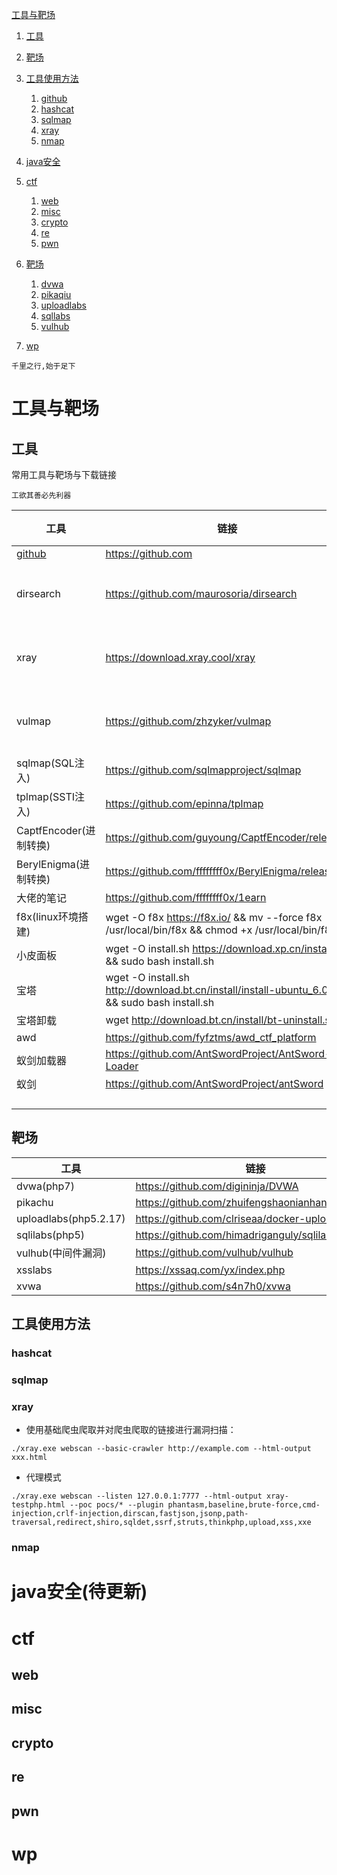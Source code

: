 [工具与靶场](#工具与靶场)

1. [工具](#工具)

2. [靶场](#靶场)

3. [工具使用方法](#工具使用方法)
   
   1. [github](#github)
   2. [hashcat](#hashcat)
   3. [sqlmap](#sqlmap)
   4. [xray](#xray)
   5. [nmap](#nmap)

4. [java安全](#java安全)

5. [ctf](#ctf)
   
   1. [web](#web)
   2. [misc](#misc)
   3. [crypto](#crypto)
   4. [re](#re)
   5. [pwn](#pwn)

6. [靶场](#靶场-1)
   
   1. [dvwa](#dvwa)
   2. [pikaqiu](#pikaqiu)
   3. [uploadlabs](#uploadlabs)
   4. [sqllabs](#sqllabs)
   5. [vulhub](#vulhub)

7. [wp](#wp)

`千里之行,始于足下`

# 工具与靶场

## 工具

常用工具与靶场与下载链接

`工欲其善必先利器`

| 工具                                                       | 链接                                                                                              | 教程                          | 描述   |
| -------------------------------------------------------- | ----------------------------------------------------------------------------------------------- | --------------------------- | ---- |
| [github](https://github.com) | https://github.com                                                                              | [github](./tools/github.md) |      |
| dirsearch                                                | https://github.com/maurosoria/dirsearch                                                         |                             | 目录扫描 |
| xray                                                     | https://download.xray.cool/xray                                                                 |                             | 漏洞扫描 |
| vulmap                                                   | https://github.com/zhzyker/vulmap                                                               |                             | 漏洞扫描 |
| sqlmap(SQL注入)                                            | https://github.com/sqlmapproject/sqlmap                                                         |                             |      |
| tplmap(SSTI注入)                                           | https://github.com/epinna/tplmap                                                                |                             |      |
| CaptfEncoder(进制转换)                                       | https://github.com/guyoung/CaptfEncoder/releases                                                |                             |      |
| BerylEnigma(进制转换)                                        | https://github.com/ffffffff0x/BerylEnigma/releases                                              |                             |      |
| 大佬的笔记                                                    | https://github.com/ffffffff0x/1earn                                                             |                             |      |
| f8x(linux环境搭建)                                           | wget -O f8x https://f8x.io/ && mv --force f8x /usr/local/bin/f8x && chmod +x /usr/local/bin/f8x |                             |      |
| 小皮面板                                                     | wget -O install.sh https://download.xp.cn/install.sh && sudo bash install.sh                    |                             |      |
| 宝塔                                                       | wget -O install.sh http://download.bt.cn/install/install-ubuntu_6.0.sh && sudo bash install.sh  |                             |      |
| 宝塔卸载                                                     | wget http://download.bt.cn/install/bt-uninstall.sh                                              |                             |      |
| awd                                                      | https://github.com/fyfztms/awd_ctf_platform                                                     |                             |      |
| 蚁剑加载器                                                    | https://github.com/AntSwordProject/AntSword-Loader                                              |                             |      |
| 蚁剑                                                       | https://github.com/AntSwordProject/antSword                                                     |                             |      |
|                                                          |                                                                                                 |                             |      |
|                                                          |                                                                                                 |                             |      |
|                                                          |                                                                                                 |                             |      |
|                                                          |                                                                                                 |                             |      |

## 靶场

| 工具                    | 链接                                               | wp                                             |
| --------------------- | ------------------------------------------------ | ---------------------------------------------- |
| dvwa(php7)            | https://github.com/digininja/DVWA                | [dvwa_wp](./靶场/dvwa通关.md)                      |
| pikachu               | https://github.com/zhuifengshaonianhanlu/pikachu | [pikachu_wp](./靶场/pikachu.md)                  |
| uploadlabs(php5.2.17) | https://github.com/clriseaa/docker-uploadlabs    | [uploadlabs_wp](./靶场/uploadlabs/uploadlabs.md) |
| sqlilabs(php5)        | https://github.com/himadriganguly/sqlilabs       | [sqlilabs_wp](./靶场/sqlilabs/sqlilabs.md)       |
| vulhub(中间件漏洞)         | https://github.com/vulhub/vulhub                 |                                                |
| xsslabs               | https://xssaq.com/yx/index.php                   | [xsslabs_wp](./靶场/xss闯关.md)                    |
| xvwa                  | https://github.com/s4n7h0/xvwa                   | [xvwa_wp](./靶场/xvwa/xvwa.md)                   |

## 工具使用方法

### hashcat

### sqlmap

### xray

- 使用基础爬虫爬取并对爬虫爬取的链接进行漏洞扫描：

`./xray.exe webscan --basic-crawler http://example.com --html-output xxx.html`

- 代理模式

`./xray.exe webscan --listen 127.0.0.1:7777 --html-output xray-testphp.html --poc pocs/* --plugin phantasm,baseline,brute-force,cmd-injection,crlf-injection,dirscan,fastjson,jsonp,path-traversal,redirect,shiro,sqldet,ssrf,struts,thinkphp,upload,xss,xxe`

### nmap

# java安全(待更新)

# ctf

## web

## misc

## crypto

## re

## pwn

# wp
